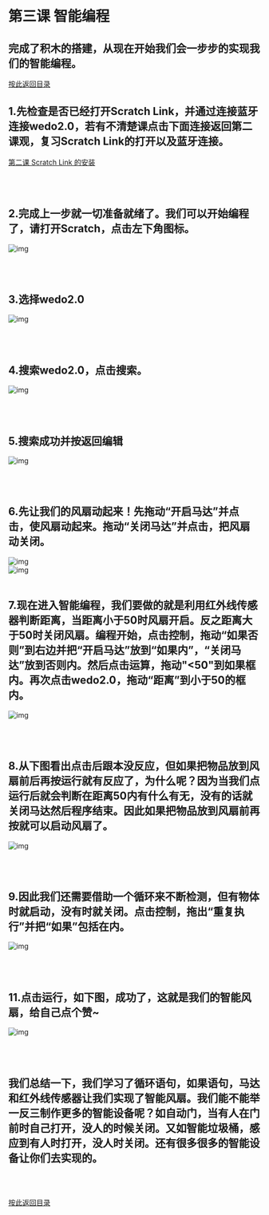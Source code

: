 ﻿# 第三课 智能编程
## 完成了积木的搭建，从现在开始我们会一步步的实现我们的智能编程。


[按此返回目录](unit3.md)
<br>

## 1.先检查是否已经打开Scratch Link，并通过连接蓝牙连接wedo2.0，若有不清楚课点击下面连接返回第二课观，复习Scratch Link的打开以及蓝牙连接。
[第二课 Scratch Link 的安装](unit2.md)


<br><br>

## 2.完成上一步就一切准备就绪了。我们可以开始编程了，请打开Scratch，点击左下角图标。 

![img](/Scratch/resource/unit3_21.png)

<br><br>

## 3.选择wedo2.0

![img](/Scratch/resource/unit3_22.png)

<br><br>

## 4.搜索wedo2.0，点击搜索。

![img](/Scratch/resource/unit3_23.png)

<br><br>

## 5.搜索成功并按返回编辑

![img](/Scratch/resource/unit3_24.png)

<br><br>

## 6.先让我们的风扇动起来！先拖动“开启马达”并点击，使风扇动起来。拖动“关闭马达”并点击，把风扇动关闭。

![img](/Scratch/resource/unit3_25.gif)
<br>
![img](/Scratch/resource/unit3_25_1.gif)
<br><br>


## 7.现在进入智能编程，我们要做的就是利用红外线传感器判断距离，当距离小于50时风扇开启。反之距离大于50时关闭风扇。编程开始，点击控制，拖动“如果否则”到右边并把“开启马达”放到“如果内”，“关闭马达”放到否则内。然后点击运算，拖动"<50"到如果框内。再次点击wedo2.0，拖动“距离”到小于50的框内。

![img](/Scratch/resource/unit3_26.gif)

<br><br>

## 8.从下图看出点击后跟本没反应，但如果把物品放到风扇前后再按运行就有反应了，为什么呢？因为当我们点运行后就会判断在距离50内有什么有无，没有的话就关闭马达然后程序结束。因此如果把物品放到风扇前再按就可以启动风扇了。

![img](/Scratch/resource/unit3_26_1.gif)

<br><br>

## 9.因此我们还需要借助一个循环来不断检测，但有物体时就启动，没有时就关闭。点击控制，拖出“重复执行”并把“如果”包括在内。

![img](/Scratch/resource/unit3_27.gif)

<br><br>

## 11.点击运行，如下图，成功了，这就是我们的智能风扇，给自己点个赞~

![img](/Scratch/resource/unit3_27_1.gif)

<br><br>

## 我们总结一下，我们学习了循环语句，如果语句，马达和红外线传感器让我们实现了智能风扇。我们能不能举一反三制作更多的智能设备呢？如自动门，当有人在门前时自己打开，没人的时候关闭。又如智能垃圾桶，感应到有人时打开，没人时关闭。还有很多很多的智能设备让你们去实现的。

<br><br>


[按此返回目录](unit3.md)<br>
